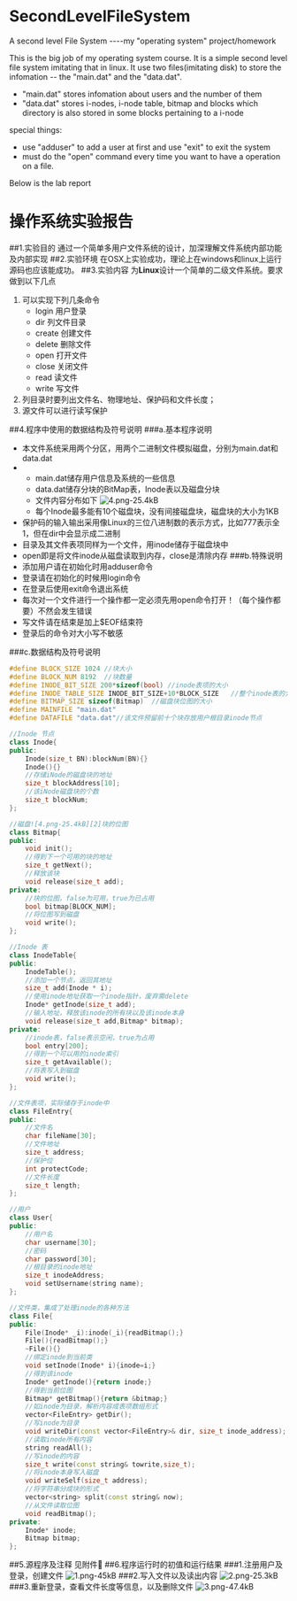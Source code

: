 # SecondLevelFileSystem
A second level File System ----my "operating system" project/homework


This is the big job of my operating system course. It is a simple second level file system imitating that in linux.
It use two files(imitating disk) to store the infomation -- the "main.dat" and the "data.dat".

- "main.dat" stores infomation about users and the number of them
- "data.dat" stores i-nodes, i-node table, bitmap and blocks which directory is also stored in some blocks pertaining to a i-node

special things:
- use "adduser" to add a user at first and use "exit" to exit the system
- must do the "open" command every time you want to have a operation on a file.

Below is the lab report


# 操作系统实验报告

##1.实验目的
通过一个简单多用户文件系统的设计，加深理解文件系统内部功能及内部实现
##2.实验环境
在OSX上实验成功，理论上在windows和linux上运行源码也应该能成功。
##3.实验内容
为**Linux**设计一个简单的二级文件系统。要求做到以下几点

 1. 可以实现下列几条命令
    - login     用户登录
    - dir       列文件目录
    - create    创建文件
    - delete    删除文件
    - open      打开文件
    - close     关闭文件
    - read      读文件
    - write     写文件
 2. 列目录时要列出文件名、物理地址、保护码和文件长度；
 3. 源文件可以进行读写保护

##4.程序中使用的数据结构及符号说明
###a.基本程序说明
- 本文件系统采用两个分区，用两个二进制文件模拟磁盘，分别为main.dat和data.dat
-   - main.dat储存用户信息及系统的一些信息
    - data.dat储存分块的BitMap表，Inode表以及磁盘分块
    - 文件内容分布如下
        ![4.png-25.4kB][1]
    - 每个Inode最多能有10个磁盘块，没有间接磁盘块，磁盘块的大小为1KB
- 保护码的输入输出采用像Linux的三位八进制数的表示方式，比如777表示全1，但在dir中会显示成二进制
-  目录及其文件表项同样为一个文件，用inode储存于磁盘块中
-  open即是将文件inode从磁盘读取到内存，close是清除内存
###b.特殊说明
- 添加用户请在初始化时用adduser命令
- 登录请在初始化的时候用login命令
- 在登录后使用exit命令退出系统
- 每次对一个文件进行一个操作都一定必须先用open命令打开！（每个操作都要）不然会发生错误
- 写文件请在结束是加上$EOF结束符
- 登录后的命令对大小写不敏感

###c.数据结构及符号说明
```c++
#define BLOCK_SIZE 1024 //块大小
#define BLOCK_NUM 8192  //块数量
#define INODE_BIT_SIZE 200*sizeof(bool) //inode表项的大小
#define INODE_TABLE_SIZE INODE_BIT_SIZE+10*BLOCK_SIZE   //整个inode表的大小
#define BITMAP_SIZE sizeof(Bitmap)  //磁盘块位图的大小
#define MAINFILE "main.dat"
#define DATAFILE "data.dat"//该文件预留前十个块存放用户根目录inode节点

//Inode 节点
class Inode{
public:
    Inode(size_t BN):blockNum(BN){}
    Inode(){}
    //存储iNode的磁盘块的地址
    size_t blockAddress[10];
    //该iNode磁盘块的个数
    size_t blockNum;
};

//磁盘![4.png-25.4kB][2]块的位图
class Bitmap{
public:
    void init();
    //得到下一个可用的块的地址
    size_t getNext();
    //释放该块
    void release(size_t add);
private:
    //块的位图，false为可用，true为已占用
    bool bitmap[BLOCK_NUM];
    //将位图写到磁盘
    void write();
};

//Inode 表
class InodeTable{
public:
    InodeTable();
    //添加一个节点，返回其地址
    size_t add(Inode * i);
    //使用inode地址获取一个inode指针，废弃需delete
    Inode* getInode(size_t add);
    //输入地址，释放该inode的所有块以及该inode本身
    void release(size_t add,Bitmap* bitmap);
private:
    //inode表，false表示空闲，true为占用
    bool entry[200];
    //得到一个可以用的inode索引
    size_t getAvailable();
    //将表写入到磁盘
    void write();
};

//文件表项，实际储存于inode中
class FileEntry{
public:
    //文件名
    char fileName[30];
    //文件地址
    size_t address;
    //保护位
    int protectCode;
    //文件长度
    size_t length;
};

//用户
class User{
public:
    //用户名
    char username[30];
    //密码
    char password[30];
    //根目录的inode地址
    size_t inodeAddress;
    void setUsername(string name);
};

//文件类，集成了处理inode的各种方法
class File{
public:
    File(Inode* _i):inode(_i){readBitmap();}
    File(){readBitmap();}
    ~File(){}
    //绑定inode到当前类
    void setInode(Inode* i){inode=i;}
    //得到该inode
    Inode* getInode(){return inode;}
    //得到当前位图
    Bitmap* getBitmap(){return &bitmap;}
    //如inode为目录，解析内容成表项数组形式
    vector<FileEntry> getDir();
    //写inode为目录
    void writeDir(const vector<FileEntry>& dir, size_t inode_address);
    //读取inode所有内容
    string readAll();
    //写inode的内容
    size_t write(const string& towrite,size_t);
    //将inode本身写入磁盘
    void writeSelf(size_t address);
    //将字符串分成块的形式
    vector<string> split(const string& now);
    //从文件读取位图
    void readBitmap();
private:
    Inode* inode;
    Bitmap bitmap;
};
```
##5.源程序及注释
见附件📎
##6.程序运行时的初值和运行结果
###1.注册用户及登录，创建文件
![1.png-45kB][3]
###2.写入文件以及读出内容
![2.png-25.3kB][4]
###3.重新登录，查看文件长度等信息，以及删除文件
![3.png-47.4kB][5]


  [1]: http://static.zybuluo.com/jyyzzj/l5lbfjumqrxe4egc51dgx3cd/4.png
  [2]: http://static.zybuluo.com/jyyzzj/h2mwbn4i33sh9oprd3yn3sbv/4.png
  [3]: http://static.zybuluo.com/jyyzzj/exmxbhlfc8kg1veaj54v91fm/1.png
  [4]: http://static.zybuluo.com/jyyzzj/ivnsrnbcdo3wkpejbjx5wmwv/2.png
  [5]: http://static.zybuluo.com/jyyzzj/monowk4bf6bj7lgjso76uorl/3.png
